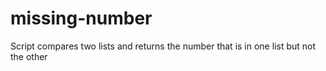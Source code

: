 # missing-number
Script compares two lists and returns the number that is in one list but not the other
